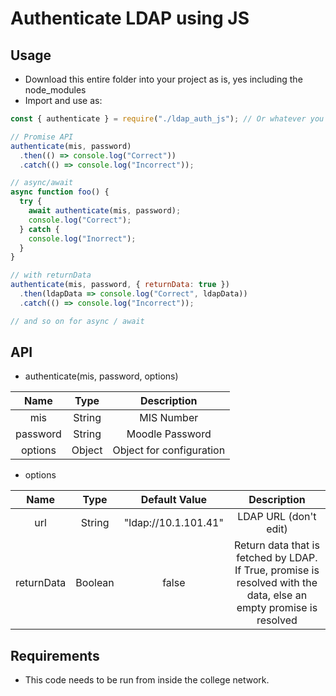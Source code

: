 # Authenticate LDAP using JS

## Usage

- Download this entire folder into your project as is, yes including the node_modules
- Import and use as:

```js
const { authenticate } = require("./ldap_auth_js"); // Or whatever you name it

// Promise API
authenticate(mis, password)
  .then(() => console.log("Correct"))
  .catch(() => console.log("Incorrect"));

// async/await
async function foo() {
  try {
    await authenticate(mis, password);
    console.log("Correct");
  } catch {
    console.log("Inorrect");
  }
}

// with returnData
authenticate(mis, password, { returnData: true })
  .then(ldapData => console.log("Correct", ldapData))
  .catch(() => console.log("Incorrect"));

// and so on for async / await
```

## API

- authenticate(mis, password, options)

|   Name   |  Type  |       Description        |
| :------: | :----: | :----------------------: |
|   mis    | String |        MIS Number        |
| password | String |     Moodle Password      |
| options  | Object | Object for configuration |

- options

|    Name    |  Type   |    Default Value     |                                                    Description                                                     |
| :--------: | :-----: | :------------------: | :----------------------------------------------------------------------------------------------------------------: |
|    url     | String  | "ldap://10.1.101.41" |                                               LDAP URL (don't edit)                                                |
| returnData | Boolean |        false         | Return data that is fetched by LDAP. If True, promise is resolved with the data, else an empty promise is resolved |

## Requirements

- This code needs to be run from inside the college network.
